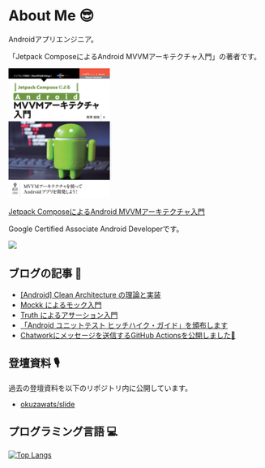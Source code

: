 # About Me 😎

Androidアプリエンジニア。

「Jetpack ComposeによるAndroid MVVMアーキテクチャ入門」の著者です。

<img src="https://github.com/okuzawats/okuzawats/raw/main/img/mvvm.jpg" width="200" >

[Jetpack ComposeによるAndroid MVVMアーキテクチャ入門](https://nextpublishing.jp/book/13660.html)

Google Certified Associate Android Developerです。 

<img src="https://api.accredible.com/v1/frontend/credential_website_embed_image/badge/22745791?key=91642f55a8d5ce14b85a29e0884729eb3a09a45d02d2f24fc8d7ebf1c6fed1cd" />

## ブログの記事 🚀

<!-- BLOG-POST-LIST:START -->
- [[Android] Clean Architecture の理論と実装](https://okuzawats.com/blog/clean-architecture/)
- [Mockk によるモック入門](https://okuzawats.com/blog/mockk/)
- [Truth によるアサーション入門](https://okuzawats.com/blog/truth/)
- [「Android ユニットテスト ヒッチハイク・ガイド」を頒布します](https://okuzawats.com/blog/android-unit-testing/)
- [Chatworkにメッセージを送信するGitHub Actionsを公開しました🎉](https://okuzawats.com/blog/chatwork-messaging-action/)
<!-- BLOG-POST-LIST:END -->

## 登壇資料 🎙️

過去の登壇資料を以下のリポジトリ内に公開しています。

- [okuzawats/slide](https://github.com/okuzawats/slide)

## プログラミング言語 💻
[![Top Langs](https://github-readme-stats.vercel.app/api/top-langs/?username=okuzawats)](https://github.com/anuraghazra/github-readme-stats)
